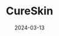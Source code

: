 ---  
layout: startup_page  
title: "CureSkin"  
id: "cureskin.com"  
permalink: "/cureskincureskin.com03132024/"  
website: "https://cureskin.com/"  
funding_round: "Series B"  
funding_amount: "$20M"  
investors: "Healthquad, JSW Ventures, Khosla Ventures, Sharrp Ventures"  
about: "CureSkin is an AI-driven dermatology platform offering personalized skincare regimens through its app. It uses AI to analyze skin concerns based on millions of images, providing solutions for acne, hyperpigmentation, and hair loss. The platform has served over 1.5 million users, with a significant portion in Tier II and III regions."  
markets: "Healthtech, AI, Beauty, Mobile Apps, Personal Health, Wellness"  
hq: "Bengaluru, Karnataka, India"  
founded_year: "2016"  
linkedin: "https://www.linkedin.com/company/cureskin"  
twitter: "https://twitter.com/cureskinapp"  
instagram: ""  
facebook: "https://www.facebook.com/cureskinapp/"  
crunchbase: "https://www.crunchbase.com/organization/cureskin"  
pitchbook: "https://pitchbook.com/profiles/company/184822-66"  

date_display: "13-Mar-2024"  
date: "2024-03-13"

# SEO Optimization  
meta_title: "CureSkin - Series B Funding ($20M)"  
meta_description: "CureSkin, CureSkin is an AI-driven dermatology platform offering personalized skincare regimens through its app. It uses AI to analyze skin concerns based on mi..."  
meta_keywords: "CureSkin, Healthtech, AI, Beauty, Mobile Apps, Personal Health, Wellness, Series B funding"  
canonical_url: "https://startup.projectstartups.com/cureskincureskin.com03132024/"  
---